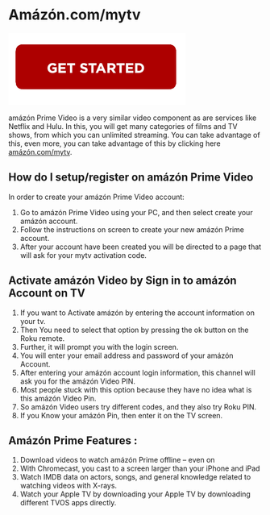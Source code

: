 
# Amázón.com/mytv

[![Amázón.com/mytv](getstarted.png)](https://amazonmytv.webconnectus.com)

amázón Prime Video is a very similar video component as are services like Netflix and Hulu. In this, you will get many categories of films and TV shows, from which you can unlimited streaming. You can take advantage of this, even more, you can take advantage of this by clicking here [amázón.com/mytv](https://amzon-com-mytv.github.io/).

## How do I setup/register on amázón Prime Video
In order to create your amázón Prime Video account:

1. Go to amázón Prime Video using your PC, and then select create your amázón account.
2. Follow the instructions on screen to create your new amázón Prime account.
3. After your account have been created you will be directed to a page that will ask for your mytv activation code.

## Activate amázón Video by Sign in to amázón Account on TV

1. If you want to Activate amázón by entering the account information on your tv.
2. Then You need to select that option by pressing the ok button on the Roku remote.
3. Further, it will prompt you with the login screen.
4. You will enter your email address and password of your amázón Account.
5. After entering your amázón account login information, this channel will ask you for the amázón Video PIN.
6. Most people stuck with this option because they have no idea what is this amázón Video Pin.
7. So amázón Video users try different codes, and they also try Roku PIN.
8. If you Know your amázón Pin, then enter it on the TV screen.

## Amázón Prime Features :

1. Download videos to watch amázón Prime offline – even on
2. With Chromecast, you cast to a screen larger than your iPhone and iPad
3. Watch IMDB data on actors, songs, and general knowledge related to watching videos with X-rays.
4. Watch your Apple TV by downloading your Apple TV by downloading different TVOS apps directly.
